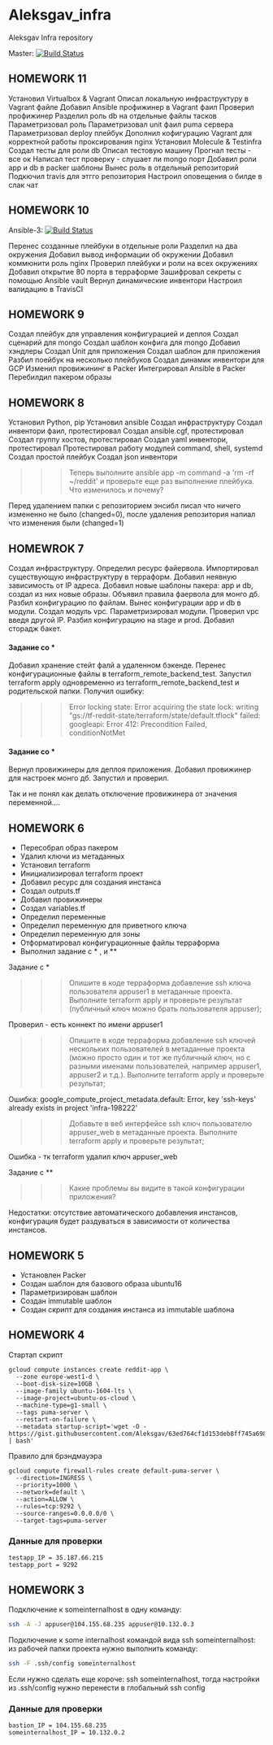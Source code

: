 # Aleksgav_infra
Aleksgav Infra repository

Master: [![Build Status](https://travis-ci.org/Otus-DevOps-2018-02/Aleksgav_infra.svg?branch=master)](https://travis-ci.org/Otus-DevOps-2018-02/Aleksgav_infra)


## HOMEWORK 11
Установил Virtualbox & Vagrant
Описал локальную инфраструктуру в Vagrant файле
Добавил Ansible профижинер в Vagrant фаил
Проверил профижинер
Разделил роль db на отдельные файлы тасков
Параметризовал роль
Параметризовал unit фаил puma сервера
Параметризовал deploy плейбук
Дополнил кофигурацию Vagrant для корректной работы проксирования nginx
Установил Molecule & Testinfra
Создал тесты для роли db
Описал тестовую машину
Прогнал тесты - все ок
Написал тест проверку - слушает ли mongo порт
Добавил роли app и db в packer шаблоны
Вынес роль в отдельный репозиторий
Подкючил travis для этгго репозитория
Настроил оповещения о билде в слак чат


## HOMEWORK 10

Ansible-3: [![Build Status](https://travis-ci.org/Otus-DevOps-2018-02/Aleksgav_infra.svg?branch=ansible-3)](https://travis-ci.org/Otus-DevOps-2018-02/Aleksgav_infra)

Перенес созданные плейбуки в отдельные роли
Разделил на два окружения
Добавил вывод информации об окружении
Добавил коммюнити роль nginx
Проверил плейбуки и роли на всех окружениях
Добавил открытие 80 порта в терраформе
Зашифровал секреты с помощью Ansible vault
Вернул динамические инвентори
Настроил валидацию в TravisCI


## HOMEWORK 9

Создал плейбук для управления конфигурацией и деплоя
Создал сценарий для mongo
Создал шаблон конфига для mongo
Добавил хэндлеры
Создал Unit для приложения
Создал шаблон для приложения
Разбил поейбук на несколько плейбуков
Создал динамик инвентори для GCP
Изменил провижининг в Packer
Интегрировал Ansible в Packer
Перебилдил пакером образы


## HOMEWORK 8

Установил Python, pip
Установил ansible
Создал инфраструктуру
Создал инвентори фаил, протестировал
Создал ansible.cgf, протестировал
Создал группу хостов, протестировал
Создал yaml инвентори, протестировал
Протестировал работу модулей command, shell, systemd
Создал простой плейбук
Создал json инвентори

>>> Теперь выполните ansible app -m command -a 'rm -rf ~/reddit' и проверьте еще раз выполнение плейбука. Что изменилось и почему?

Перед удалением папки с репозиторием энсибл писал что ничего измененно не было (changed=0), после удаления репозитория напиал что изменения были (changed=1)


## HOMEWROK 7

Создал инфраструктуру.
Определил ресурс файервола.
Импортировал существующую инфраструктуру в терраформ.
Добавил неявную зависимость от IP адреса.
Добавил новые шаблоны пакера: app и db, создал из них новые образы.
Объявил правила фаервола для монго дб.
Разбил конфигурацию по файлам.
Вынес конфигурации app и db в модули.
Создал модуль vpc.
Параметризировал модули.
Проверил vpc введя другой IP.
Разбил конфигурацию на stage и prod.
Добавил сторадж бакет.


#### Задание со *

Добавил хранение стейт фалй а удаленном бэкенде.
Перенес конфигурационные файлы в terraform_remote_backend_test.
Запустил terraform apply одновременно из terraform_remote_backend_test и родительской папки.
Получил ошибку:

>>> Error locking state: Error acquiring the state lock: writing "gs://tf-reddit-state/terraform/state/default.tflock" failed: googleapi: Error 412: Precondition Failed, conditionNotMet


#### Задание со *

Вернул провижинеры для деплоя приложения.
Добавил провижинер для настроек монго дб.
Запустил и проверил.

Так и не понял как делать отключение провижинера от значения переменной....

## HOMEWORK 6

- Пересобрал образ пакером
- Удалил ключи из метаданных
- Установил terraform
- Инициализировал terraform проект
- Добавил ресурс для создания инстанса
- Создал outputs.tf
- Добавил провижинеры
- Создал variables.tf
- Определил переменные
- Определил переменную для приветного ключа
- Определил переменную для зоны
- Отформатировал конфигурационные файлы терраформа
- Выполнил задание с * , и **

Задание с *
>>> Опишите в коде терраформа добавление ssh ключа пользователя appuser1 в метаданные проекта. Выполните terraform apply и проверьте результат (публичный ключ можно брать пользователя appuser);

Проверил - есть коннект по имени appuser1

>>> Опишите в коде терраформа добавление ssh ключей нескольких пользователей в метаданные проекта (можно просто один и тот же публичный ключ, но с разными именами пользователей, например appuser1, appuser2 и т.д.). Выполните terraform apply и проверьте результат;

Ошибка: google_compute_project_metadata.default: Error, key 'ssh-keys' already exists in project 'infra-198222'

>>> Добавьте в веб интерфейсе ssh ключ пользователю appuser_web в метаданные проекта. Выполните terraform apply и проверьте результат;

Ошибка - тк terraform удалил ключ appuser_web

Задание с **

>>> Какие проблемы вы видите в такой конфигурации приложения?

Недостатки: отсутствие автоматического добавления инстансов, конфигурация будет раздуваться в зависимости от количества инстансов.

## HOMEWORK 5

- Установлен Packer
- Создан шаблон для базового образа ubuntu16
- Параметризирован шаблон
- Создан immutable шаблон
- Создан скрипт для создания инстанса из immutable шаблона

## HOMEWORK 4

Стартап скрипт
```
gcloud compute instances create reddit-app \
  --zone europe-west1-d \
  --boot-disk-size=10GB \
  --image-family ubuntu-1604-lts \
  --image-project=ubuntu-os-cloud \
  --machine-type=g1-small \
  --tags puma-server \
  --restart-on-failure \
  --metadata startup-script='wget -O - https://gist.githubusercontent.com/Aleksgav/63ed764cf1d153deb8ff745a69837c6f/raw/2a690a6265378c4168ccbfefed11c4e23e2b3e8a/startup_script.sh | bash'
```

Правило для брэндмауэра
```
gcloud compute firewall-rules create default-puma-server \
  --direction=INGRESS \
  --priority=1000 \
  --network=default \
  --action=ALLOW \
  --rules=tcp:9292 \
  --source-ranges=0.0.0.0/0 \
  --target-tags=puma-server
```

### Данные для проверки

```
testapp_IP = 35.187.66.215
testapp_port = 9292
```


## HOMEWORK 3

Подключение к someinternalhost в одну команду:
```bash
ssh -A -J appuser@104.155.68.235 appuser@10.132.0.3
```

Подключение к some internalhost командой вида ssh someinternalhost:
из рабочей папки проекта нужно выполнить команду:
```bash
ssh -F .ssh/config someinternalhost
```
Если нужно сделать еще короче: ssh someinternalhost, тогда настройки из
.ssh/config нужно перенести в глобальный ssh config

### Данные для проверки

```
bastion_IP = 104.155.68.235
someinternalhost_IP = 10.132.0.2
```
